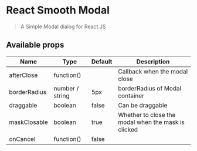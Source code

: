 # React Smooth Modal

> A Simple Modal dialog for React.JS



## Available props

| Name                    | Type             | Default         | Description                                         |
| ----------------------- | ---------------- | --------------- | --------------------------------------------------- |
| afterClose              | function()       |                 | Callback when the modal close                       |
| borderRadius            | number / string  | 5px             | borderRadius of Modal container                     |
| draggable               | boolean          | false           | Can be draggable                                    |
| maskClosable            | boolean          | true            | Whether to close the modal when the mask is clicked |
| onCancel                | function()       | false           |                                                     |         